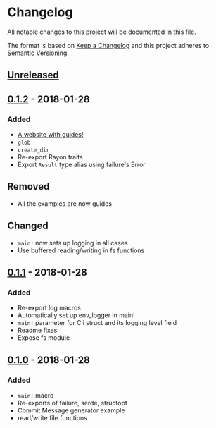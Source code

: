 # Changelog
All notable changes to this project will be documented in this file.

The format is based on [Keep a Changelog](http://keepachangelog.com/en/1.0.0/)
and this project adheres to [Semantic Versioning](http://semver.org/spec/v2.0.0.html).

## [Unreleased]

## [0.1.2] - 2018-01-28

### Added

- [A website with guides!](https://killercup.github.io/quicli/)
- `glob`
- `create_dir`
- Re-export Rayon traits
- Export `Result` type alias using failure's Error

## Removed

- All the examples are now guides

## Changed

- `main!` now sets up logging in all cases
- Use buffered reading/writing in fs functions

## [0.1.1] - 2018-01-28

### Added

- Re-export log macros
- Automatically set up env_logger in main!
- `main!` parameter for Cli struct and its logging level field
- Readme fixes
- Expose fs module

## [0.1.0] - 2018-01-28

### Added

- `main!` macro
- Re-exports of failure, serde, structopt
- Commit Message generator example
- read/write file functions

[Unreleased]: https://github.com/killercup/quicli/compare/v1.0.0...HEAD
[0.1.2]: https://github.com/killercup/quicli/compare/v0.1.0...v0.1.2
[0.1.1]: https://github.com/killercup/quicli/compare/v0.1.0...v0.1.1
[0.1.0]: https://github.com/killercup/quicli/compare/cb747195866d2a240ab8154d00facfead3e55a9e...v0.1.0
